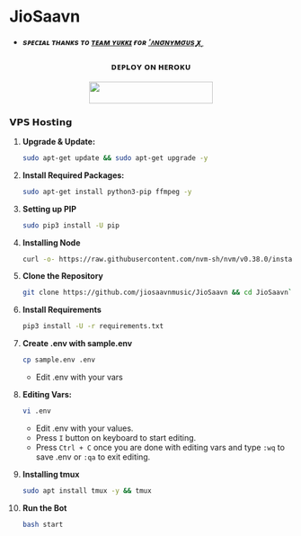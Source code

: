 # JioSaavn

- <b> _sᴩᴇᴄɪᴀʟ ᴛʜᴀɴᴋs ᴛᴏ [ᴛᴇᴀᴍ ʏᴜᴋᴋɪ](https://github.com/TeamYukki) ғᴏʀ [˹ᴧɴσɴʏᴍσᴜs ꭙ˼](https://github.com/AnonymousX1025)_ </b>



<h3 align="center">
       ᴅᴇᴩʟᴏʏ ᴏɴ ʜᴇʀᴏᴋᴜ
</h3>

<p align="center"><a href="https://dashboard.heroku.com/new?template=https://github.com/Marwin2002/JioSaavn"> <img src="https://img.shields.io/badge/Deploy%20On%20Heroku-Green?style=for-the-badge&logo=heroku" width="220" height="38.45"/></a></p>




###    𝗩𝗣𝗦 𝗛𝗼𝘀𝘁𝗶𝗻𝗴

1. **Upgrade & Update:**
   ```bash
   sudo apt-get update && sudo apt-get upgrade -y
   ```

2. **Install Required Packages:**
   ```bash
   sudo apt-get install python3-pip ffmpeg -y
   ```
3. **Setting up PIP**
   ```bash
   sudo pip3 install -U pip
   ```
4. **Installing Node**
   ```bash
   curl -o- https://raw.githubusercontent.com/nvm-sh/nvm/v0.38.0/install.sh | bash && source ~/.bashrc && nvm install v18
   ```
5. **Clone the Repository**
   ```bash
   git clone https://github.com/jiosaavnmusic/JioSaavn && cd JioSaavn```
6. **Install Requirements**
   ```bash
   pip3 install -U -r requirements.txt
   ```
7. **Create .env  with sample.env**
   ```bash
   cp sample.env .env
   ```
   - Edit .env with your vars
8. **Editing Vars:**
   ```bash
   vi .env
   ```
   - Edit .env with your values.
   - Press `I` button on keyboard to start editing.
   - Press `Ctrl + C`  once you are done with editing vars and type `:wq` to save .env or `:qa` to exit editing.
9. **Installing tmux**
    ```bash
    sudo apt install tmux -y && tmux
    ```
10. **Run the Bot**
    ```bash
    bash start
    ```
